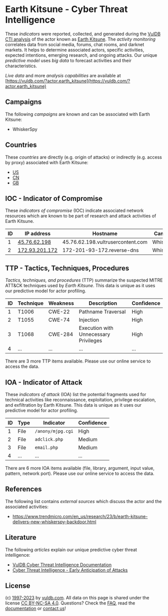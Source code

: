 # Earth Kitsune - Cyber Threat Intelligence

These _indicators_ were reported, collected, and generated during the [VulDB CTI analysis](https://vuldb.com/?kb.cti) of the actor known as [Earth Kitsune](https://vuldb.com/?actor.earth_kitsune). The _activity monitoring_ correlates data from social media, forums, chat rooms, and darknet markets. It helps to determine associated actors, specific activities, expected intentions, emerging research, and ongoing attacks. Our unique _predictive model_ uses _big data_ to forecast activities and their characteristics.

_Live data_ and more _analysis capabilities_ are available at [https://vuldb.com/?actor.earth_kitsune](https://vuldb.com/?actor.earth_kitsune)

## Campaigns

The following _campaigns_ are known and can be associated with Earth Kitsune:

* WhiskerSpy

## Countries

These _countries_ are directly (e.g. origin of attacks) or indirectly (e.g. access by proxy) associated with Earth Kitsune:

* [US](https://vuldb.com/?country.us)
* [CN](https://vuldb.com/?country.cn)
* [GB](https://vuldb.com/?country.gb)

## IOC - Indicator of Compromise

These _indicators of compromise_ (IOC) indicate associated network resources which are known to be part of research and attack activities of Earth Kitsune.

ID | IP address | Hostname | Campaign | Confidence
-- | ---------- | -------- | -------- | ----------
1 | [45.76.62.198](https://vuldb.com/?ip.45.76.62.198) | 45.76.62.198.vultrusercontent.com | WhiskerSpy | High
2 | [172.93.201.172](https://vuldb.com/?ip.172.93.201.172) | 172-201-93-172.reverse-dns | WhiskerSpy | High

## TTP - Tactics, Techniques, Procedures

_Tactics, techniques, and procedures_ (TTP) summarize the suspected MITRE ATT&CK techniques used by _Earth Kitsune_. This data is unique as it uses our predictive model for actor profiling.

ID | Technique | Weakness | Description | Confidence
-- | --------- | -------- | ----------- | ----------
1 | T1006 | CWE-22 | Pathname Traversal | High
2 | T1055 | CWE-74 | Injection | High
3 | T1068 | CWE-284 | Execution with Unnecessary Privileges | High
4 | ... | ... | ... | ...

There are 3 more TTP items available. Please use our online service to access the data.

## IOA - Indicator of Attack

These _indicators of attack_ (IOA) list the potential fragments used for technical activities like reconnaissance, exploitation, privilege escalation, and exfiltration by Earth Kitsune. This data is unique as it uses our predictive model for actor profiling.

ID | Type | Indicator | Confidence
-- | ---- | --------- | ----------
1 | File | `/anony/mjpg.cgi` | High
2 | File | `adclick.php` | Medium
3 | File | `email.php` | Medium
4 | ... | ... | ...

There are 6 more IOA items available (file, library, argument, input value, pattern, network port). Please use our online service to access the data.

## References

The following list contains _external sources_ which discuss the actor and the associated activities:

* https://www.trendmicro.com/en_us/research/23/b/earth-kitsune-delivers-new-whiskerspy-backdoor.html

## Literature

The following _articles_ explain our unique predictive cyber threat intelligence:

* [VulDB Cyber Threat Intelligence Documentation](https://vuldb.com/?kb.cti)
* [Cyber Threat Intelligence - Early Anticipation of Attacks](https://www.scip.ch/en/?labs.20201022)

## License

(c) [1997-2023](https://vuldb.com/?kb.changelog) by [vuldb.com](https://vuldb.com/?kb.about). All data on this page is shared under the license [CC BY-NC-SA 4.0](https://creativecommons.org/licenses/by-nc-sa/4.0/). Questions? Check the [FAQ](https://vuldb.com/?kb.faq), read the [documentation](https://vuldb.com/?kb) or [contact us](https://vuldb.com/?contact)!
